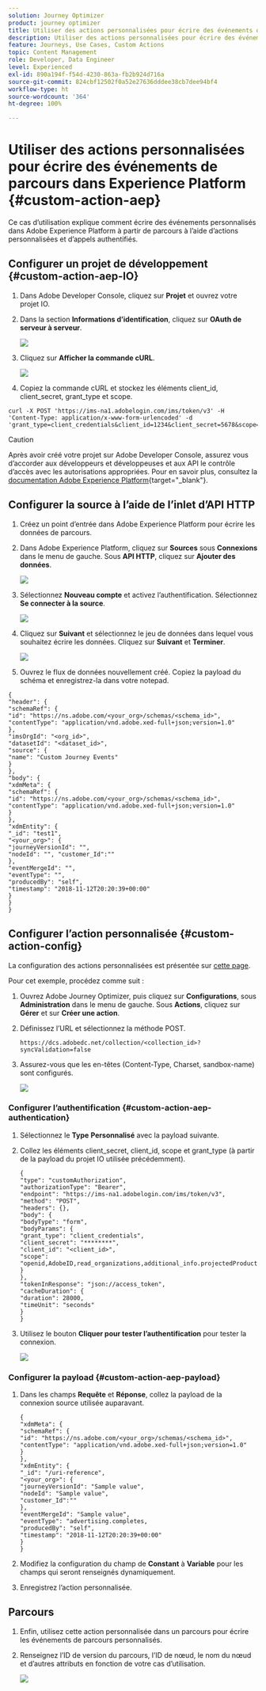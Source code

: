 ```yaml
---
solution: Journey Optimizer
product: journey optimizer
title: Utiliser des actions personnalisées pour écrire des événements de parcours dans AEP
description: Utiliser des actions personnalisées pour écrire des événements de parcours dans AEP
feature: Journeys, Use Cases, Custom Actions
topic: Content Management
role: Developer, Data Engineer
level: Experienced
exl-id: 890a194f-f54d-4230-863a-fb2b924d716a
source-git-commit: 824cbf12502f0a52e27636dddee38cb7dee94bf4
workflow-type: ht
source-wordcount: '364'
ht-degree: 100%

---
```


# Utiliser des actions personnalisées pour écrire des événements de parcours dans Experience Platform {#custom-action-aep}

Ce cas d’utilisation explique comment écrire des événements personnalisés dans Adobe Experience Platform à partir de parcours à l’aide d’actions personnalisées et d’appels authentifiés.

## Configurer un projet de développement {#custom-action-aep-IO}

1. Dans Adobe Developer Console, cliquez sur **Projet** et ouvrez votre projet IO.

1. Dans la section **Informations d’identification**, cliquez sur **OAuth de serveur à serveur**.

   ![](assets/custom-action-aep-1.png)

1. Cliquez sur **Afficher la commande cURL**.

   ![](assets/custom-action-aep-2.png)

1. Copiez la commande cURL et stockez les éléments client_id, client_secret, grant_type et scope.

```
curl -X POST 'https://ims-na1.adobelogin.com/ims/token/v3' -H 'Content-Type: application/x-www-form-urlencoded' -d 'grant_type=client_credentials&client_id=1234&client_secret=5678&scope=openid,AdobeID,read_organizations,additional_info.projectedProductContext,session'
```

>[!CAUTION]
>
>Après avoir créé votre projet sur Adobe Developer Console, assurez vous d’accorder aux développeurs et développeuses et aux API le contrôle d’accès avec les autorisations appropriées. Pour en savoir plus, consultez la [documentation Adobe Experience Platform](https://experienceleague.adobe.com/fr/docs/experience-platform/landing/platform-apis/api-authentication#grant-developer-and-api-access-control){target="_blank"}.

## Configurer la source à l’aide de l’inlet d’API HTTP

1. Créez un point d’entrée dans Adobe Experience Platform pour écrire les données de parcours.

1. Dans Adobe Experience Platform, cliquez sur **Sources** sous **Connexions** dans le menu de gauche. Sous **API HTTP**, cliquez sur **Ajouter des données**.

   ![](assets/custom-action-aep-3.png)

1. Sélectionnez **Nouveau compte** et activez l’authentification. Sélectionnez **Se connecter à la source**.

   ![](assets/custom-action-aep-4.png)

1. Cliquez sur **Suivant** et sélectionnez le jeu de données dans lequel vous souhaitez écrire les données. Cliquez sur **Suivant** et **Terminer**.

   ![](assets/custom-action-aep-5.png)

1. Ouvrez le flux de données nouvellement créé. Copiez la payload du schéma et enregistrez-la dans votre notepad.

```
{
"header": {
"schemaRef": {
"id": "https://ns.adobe.com/<your_org>/schemas/<schema_id>",
"contentType": "application/vnd.adobe.xed-full+json;version=1.0"
},
"imsOrgId": "<org_id>",
"datasetId": "<dataset_id>",
"source": {
"name": "Custom Journey Events"
}
},
"body": {
"xdmMeta": {
"schemaRef": {
"id": "https://ns.adobe.com/<your_org>/schemas/<schema_id>",
"contentType": "application/vnd.adobe.xed-full+json;version=1.0"
}
},
"xdmEntity": {
"_id": "test1",
"<your_org>": {
"journeyVersionId": "",
"nodeId": "", "customer_Id":""
},
"eventMergeId": "",
"eventType": "",
"producedBy": "self",
"timestamp": "2018-11-12T20:20:39+00:00"
}
}
}
```

## Configurer l’action personnalisée {#custom-action-config}

La configuration des actions personnalisées est présentée sur [cette page](../action/about-custom-action-configuration.md).

Pour cet exemple, procédez comme suit :

1. Ouvrez Adobe Journey Optimizer, puis cliquez sur **Configurations**, sous **Administration** dans le menu de gauche. Sous **Actions**, cliquez sur **Gérer** et sur **Créer une action**.

1. Définissez l’URL et sélectionnez la méthode POST.

   `https://dcs.adobedc.net/collection/<collection_id>?syncValidation=false`

1. Assurez-vous que les en-têtes (Content-Type, Charset, sandbox-name) sont configurés.

   ![](assets/custom-action-aep-7bis.png)

### Configurer l’authentification {#custom-action-aep-authentication}

1. Sélectionnez le **Type** **Personnalisé** avec la payload suivante.

1. Collez les éléments client_secret, client_id, scope et grant_type (à partir de la payload du projet IO utilisée précédemment).

   ```
   {
   "type": "customAuthorization",
   "authorizationType": "Bearer",
   "endpoint": "https://ims-na1.adobelogin.com/ims/token/v3",
   "method": "POST",
   "headers": {},
   "body": {
   "bodyType": "form",
   "bodyParams": {
   "grant_type": "client_credentials",
   "client_secret": "********",
   "client_id": "<client_id>",
   "scope": "openid,AdobeID,read_organizations,additional_info.projectedProductContext,session"
   }
   },
   "tokenInResponse": "json://access_token",
   "cacheDuration": {
   "duration": 28000,
   "timeUnit": "seconds"
   }
   }
   ```

1. Utilisez le bouton **Cliquer pour tester l’authentification** pour tester la connexion.

   ![](assets/custom-action-aep-8.png)

### Configurer la payload {#custom-action-aep-payload}

1. Dans les champs **Requête** et **Réponse**, collez la payload de la connexion source utilisée auparavant.

   ```
   {
   "xdmMeta": {
   "schemaRef": {
   "id": "https://ns.adobe.com/<your_org>/schemas/<schema_id>",
   "contentType": "application/vnd.adobe.xed-full+json;version=1.0"
   }
   },
   "xdmEntity": {
   "_id": "/uri-reference",
   "<your_org>": {
   "journeyVersionId": "Sample value",
   "nodeId": "Sample value",
   "customer_Id":""
   },
   "eventMergeId": "Sample value",
   "eventType": "advertising.completes,
   "producedBy": "self",
   "timestamp": "2018-11-12T20:20:39+00:00"
   }
   }
   ```

1. Modifiez la configuration du champ de **Constant** à **Variable** pour les champs qui seront renseignés dynamiquement.

1. Enregistrez l’action personnalisée.

## Parcours

1. Enfin, utilisez cette action personnalisée dans un parcours pour écrire les événements de parcours personnalisés.

1. Renseignez l’ID de version du parcours, l’ID de nœud, le nom du nœud et d’autres attributs en fonction de votre cas d’utilisation.

   ![](assets/custom-action-aep-9.png)
